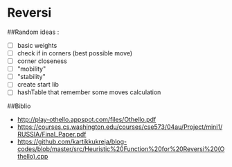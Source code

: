 # Reversi

##Random ideas :
 -[ ] basic weights
 -[ ] check if in corners (best possible move)
 -[ ] corner closeness
 -[ ] "mobility"
 -[ ] "stability"
 -[ ] create start lib
 -[ ] hashTable that remember some moves calculation
 
##Biblio
   - http://play-othello.appspot.com/files/Othello.pdf
   - https://courses.cs.washington.edu/courses/cse573/04au/Project/mini1/RUSSIA/Final_Paper.pdf
   - https://github.com/kartikkukreja/blog-codes/blob/master/src/Heuristic%20Function%20for%20Reversi%20(Othello).cpp
